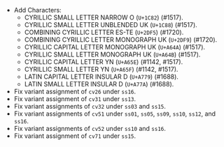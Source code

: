* Add Characters:
  - CYRILLIC SMALL LETTER NARROW O (`U+1C82`) (#1517).
  - CYRILLIC SMALL LETTER UNBLENDED UK (`U+1C88`) (#1517).
  - COMBINING CYRILLIC LETTER ES-TE (`U+2DF5`) (#1720).
  - COMBINING CYRILLIC LETTER MONOGRAPH UK (`U+2DF9`) (#1720).
  - CYRILLIC CAPITAL LETTER MONOGRAPH UK (`U+A64A`) (#1517).
  - CYRILLIC SMALL LETTER MONOGRAPH UK (`U+A64B`) (#1517).
  - CYRILLIC CAPITAL LETTER YN (`U+A65E`) (#1142, #1517).
  - CYRILLIC SMALL LETTER YN (`U+A65F`) (#1142, #1517).
  - LATIN CAPITAL LETTER INSULAR D (`U+A779`) (#1688).
  - LATIN SMALL LETTER INSULAR D (`U+A77A`) (#1688).
* Fix variant assignment of `cv26` under `ss16`.
* Fix variant assignment of `cv31` under `ss13`.
* Fix variant assignments of `cv32` under `ss03` and `ss15`.
* Fix variant assignments of `cv51` under `ss01`, `ss05`, `ss09`, `ss10`, `ss12`, and `ss16`.
* Fix variant assignments of `cv52` under `ss10` and `ss16`.
* Fix variant assignment of `cv71` under `ss15`.
